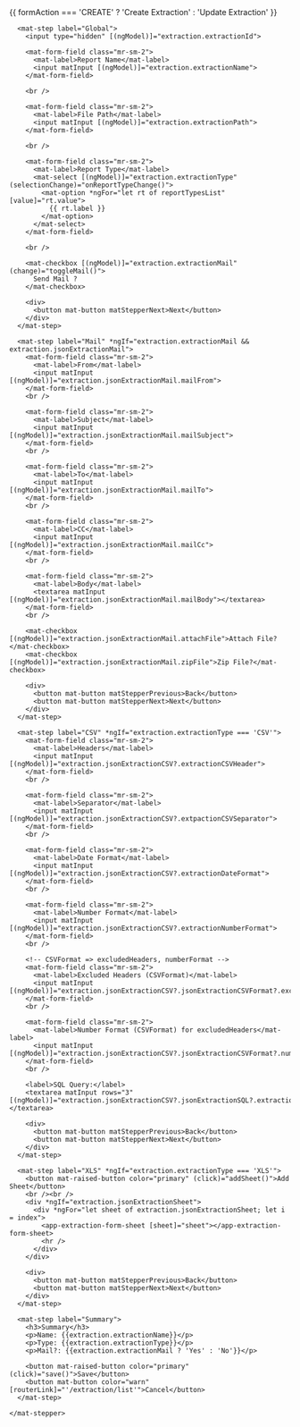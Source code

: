 <mat-card>
  <mat-card-header>
    <mat-card-title>
      {{ formAction === 'CREATE' ? 'Create Extraction' : 'Update Extraction' }}
    </mat-card-title>
  </mat-card-header>

  <mat-card-content>
    <mat-stepper #stepper orientation="horizontal">

      <mat-step label="Global">
        <input type="hidden" [(ngModel)]="extraction.extractionId">

        <mat-form-field class="mr-sm-2">
          <mat-label>Report Name</mat-label>
          <input matInput [(ngModel)]="extraction.extractionName">
        </mat-form-field>

        <br />

        <mat-form-field class="mr-sm-2">
          <mat-label>File Path</mat-label>
          <input matInput [(ngModel)]="extraction.extractionPath">
        </mat-form-field>

        <br />

        <mat-form-field class="mr-sm-2">
          <mat-label>Report Type</mat-label>
          <mat-select [(ngModel)]="extraction.extractionType" (selectionChange)="onReportTypeChange()">
            <mat-option *ngFor="let rt of reportTypesList" [value]="rt.value">
              {{ rt.label }}
            </mat-option>
          </mat-select>
        </mat-form-field>

        <br />

        <mat-checkbox [(ngModel)]="extraction.extractionMail" (change)="toggleMail()">
          Send Mail ?
        </mat-checkbox>

        <div>
          <button mat-button matStepperNext>Next</button>
        </div>
      </mat-step>

      <mat-step label="Mail" *ngIf="extraction.extractionMail && extraction.jsonExtractionMail">
        <mat-form-field class="mr-sm-2">
          <mat-label>From</mat-label>
          <input matInput [(ngModel)]="extraction.jsonExtractionMail.mailFrom">
        </mat-form-field>
        <br />

        <mat-form-field class="mr-sm-2">
          <mat-label>Subject</mat-label>
          <input matInput [(ngModel)]="extraction.jsonExtractionMail.mailSubject">
        </mat-form-field>
        <br />

        <mat-form-field class="mr-sm-2">
          <mat-label>To</mat-label>
          <input matInput [(ngModel)]="extraction.jsonExtractionMail.mailTo">
        </mat-form-field>
        <br />

        <mat-form-field class="mr-sm-2">
          <mat-label>CC</mat-label>
          <input matInput [(ngModel)]="extraction.jsonExtractionMail.mailCc">
        </mat-form-field>
        <br />

        <mat-form-field class="mr-sm-2">
          <mat-label>Body</mat-label>
          <textarea matInput [(ngModel)]="extraction.jsonExtractionMail.mailBody"></textarea>
        </mat-form-field>
        <br />

        <mat-checkbox [(ngModel)]="extraction.jsonExtractionMail.attachFile">Attach File?</mat-checkbox>
        <mat-checkbox [(ngModel)]="extraction.jsonExtractionMail.zipFile">Zip File?</mat-checkbox>

        <div>
          <button mat-button matStepperPrevious>Back</button>
          <button mat-button matStepperNext>Next</button>
        </div>
      </mat-step>

      <mat-step label="CSV" *ngIf="extraction.extractionType === 'CSV'">
        <mat-form-field class="mr-sm-2">
          <mat-label>Headers</mat-label>
          <input matInput [(ngModel)]="extraction.jsonExtractionCSV?.extractionCSVHeader">
        </mat-form-field>
        <br />

        <mat-form-field class="mr-sm-2">
          <mat-label>Separator</mat-label>
          <input matInput [(ngModel)]="extraction.jsonExtractionCSV?.extpactionCSVSeparator">
        </mat-form-field>
        <br />

        <mat-form-field class="mr-sm-2">
          <mat-label>Date Format</mat-label>
          <input matInput [(ngModel)]="extraction.jsonExtractionCSV?.extractionDateFormat">
        </mat-form-field>
        <br />

        <mat-form-field class="mr-sm-2">
          <mat-label>Number Format</mat-label>
          <input matInput [(ngModel)]="extraction.jsonExtractionCSV?.extractionNumberFormat">
        </mat-form-field>
        <br />

        <!-- CSVFormat => excludedHeaders, numberFormat -->
        <mat-form-field class="mr-sm-2">
          <mat-label>Excluded Headers (CSVFormat)</mat-label>
          <input matInput [(ngModel)]="extraction.jsonExtractionCSV?.jsonExtractionCSVFormat?.excludedHeaders">
        </mat-form-field>
        <br />

        <mat-form-field class="mr-sm-2">
          <mat-label>Number Format (CSVFormat) for excludedHeaders</mat-label>
          <input matInput [(ngModel)]="extraction.jsonExtractionCSV?.jsonExtractionCSVFormat?.numberFormat">
        </mat-form-field>
        <br />

        <label>SQL Query:</label>
        <textarea matInput rows="3" [(ngModel)]="extraction.jsonExtractionCSV?.jsonExtractionSQL?.extractionSQLQuery"></textarea>

        <div>
          <button mat-button matStepperPrevious>Back</button>
          <button mat-button matStepperNext>Next</button>
        </div>
      </mat-step>

      <mat-step label="XLS" *ngIf="extraction.extractionType === 'XLS'">
        <button mat-raised-button color="primary" (click)="addSheet()">Add Sheet</button>
        <br /><br />
        <div *ngIf="extraction.jsonExtractionSheet">
          <div *ngFor="let sheet of extraction.jsonExtractionSheet; let i = index">
            <app-extraction-form-sheet [sheet]="sheet"></app-extraction-form-sheet>
            <hr />
          </div>
        </div>

        <div>
          <button mat-button matStepperPrevious>Back</button>
          <button mat-button matStepperNext>Next</button>
        </div>
      </mat-step>

      <mat-step label="Summary">
        <h3>Summary</h3>
        <p>Name: {{extraction.extractionName}}</p>
        <p>Type: {{extraction.extractionType}}</p>
        <p>Mail?: {{extraction.extractionMail ? 'Yes' : 'No'}}</p>
        
        <button mat-raised-button color="primary" (click)="save()">Save</button>
        <button mat-button color="warn" [routerLink]="'/extraction/list'">Cancel</button>
      </mat-step>

    </mat-stepper>
  </mat-card-content>
</mat-card>
